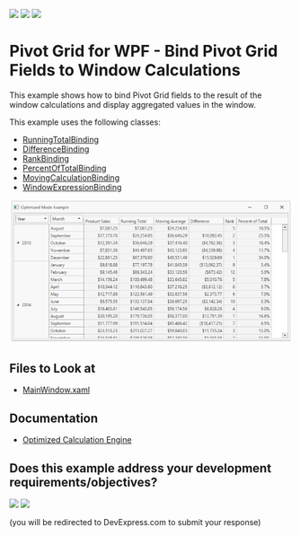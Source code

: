 <!-- default badges list -->
[![](https://img.shields.io/badge/Open_in_DevExpress_Support_Center-FF7200?style=flat-square&logo=DevExpress&logoColor=white)](https://supportcenter.devexpress.com/ticket/details/T827757)
[![](https://img.shields.io/badge/📖_How_to_use_DevExpress_Examples-e9f6fc?style=flat-square)](https://docs.devexpress.com/GeneralInformation/403183)
[![](https://img.shields.io/badge/💬_Leave_Feedback-feecdd?style=flat-square)](#does-this-example-address-your-development-requirementsobjectives)
<!-- default badges end -->
<!-- default file list -->

# Pivot Grid for WPF - Bind Pivot Grid Fields to Window Calculations

This example shows how to bind Pivot Grid fields to the result of the window calculations and display aggregated values in the window.

This example uses the following classes:

- [RunningTotalBinding](https://docs.devexpress.com/WPF/DevExpress.Xpf.PivotGrid.RunningTotalBinding?p=netframework)
- [DifferenceBinding](https://docs.devexpress.com/WPF/DevExpress.Xpf.PivotGrid.DifferenceBinding?p=netframework)
- [RankBinding](https://docs.devexpress.com/WPF/DevExpress.Xpf.PivotGrid.RankBinding?p=netframework)
- [PercentOfTotalBinding](https://docs.devexpress.com/WPF/DevExpress.Xpf.PivotGrid.PercentOfTotalBinding?p=netframework)
- [MovingCalculationBinding](https://docs.devexpress.com/WPF/DevExpress.Xpf.PivotGrid.MovingCalculationBinding?p=netframework)
- [WindowExpressionBinding](https://docs.devexpress.com/WPF/DevExpress.Xpf.PivotGrid.WindowExpressionBinding?p=netframework)

![](/images/screenshot.png)

## Files to Look at
* [MainWindow.xaml](./CS/PivotGridOptimizedModeExample/MainWindow.xaml)
<!-- default file list end -->

## Documentation

- [Optimized Calculation Engine](https://docs.devexpress.com/CoreLibraries/401367/devexpress-pivot-grid-core-library/data-processing-engines/pivot-grid-optimized-calculation-engine)
<!-- feedback -->
## Does this example address your development requirements/objectives?

[<img src="https://www.devexpress.com/support/examples/i/yes-button.svg"/>](https://www.devexpress.com/support/examples/survey.xml?utm_source=github&utm_campaign=wpf-pivotgrid-optimized-mode-calculation-data-binding&~~~was_helpful=yes) [<img src="https://www.devexpress.com/support/examples/i/no-button.svg"/>](https://www.devexpress.com/support/examples/survey.xml?utm_source=github&utm_campaign=wpf-pivotgrid-optimized-mode-calculation-data-binding&~~~was_helpful=no)

(you will be redirected to DevExpress.com to submit your response)
<!-- feedback end -->
